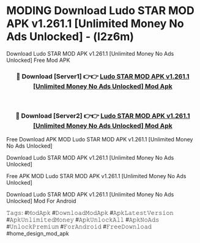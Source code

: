 # MODING Download Ludo STAR MOD APK v1.261.1 [Unlimited Money No Ads Unlocked] - (l2z6m)
Download Ludo STAR MOD APK v1.261.1 [Unlimited Money No Ads Unlocked] Free Mod APK

<div align="center">
<h3>🔴 Download [Server1] 👉👉 <a href="https://apk-comot.site?title=Ludo_STAR_MOD_APK_v1.261.1_[Unlimited_Money_No_Ads_Unlocked]">Ludo STAR MOD APK v1.261.1 [Unlimited Money No Ads Unlocked] Mod Apk</a></h3><br>

<h3>🔴 Download [Server2] 👉👉 <a href="https://apk-comot.site?title=Ludo_STAR_MOD_APK_v1.261.1_[Unlimited_Money_No_Ads_Unlocked]">Ludo STAR MOD APK v1.261.1 [Unlimited Money No Ads Unlocked] Mod Apk</a></h3>
</div>


Free Download APK MOD Ludo STAR MOD APK v1.261.1 [Unlimited Money No Ads Unlocked]

Download Ludo STAR MOD APK v1.261.1 [Unlimited Money No Ads Unlocked] 

Free APK MOD Ludo STAR MOD APK v1.261.1 [Unlimited Money No Ads Unlocked] 

Download Ludo STAR MOD APK v1.261.1 [Unlimited Money No Ads Unlocked] Mod For Android

𝚃𝚊𝚐𝚜: #𝙼𝚘𝚍𝙰𝚙𝚔 #𝙳𝚘𝚠𝚗𝚕𝚘𝚊𝚍𝙼𝚘𝚍𝙰𝚙𝚔 #𝙰𝚙𝚔𝙻𝚊𝚝𝚎𝚜𝚝𝚅𝚎𝚛𝚜𝚒𝚘𝚗 #𝙰𝚙𝚔𝚄𝚗𝚕𝚒𝚖𝚒𝚝𝚎𝚍𝙼𝚘𝚗𝚎𝚢 #𝙰𝚙𝚔𝚄𝚗𝚕𝚘𝚌𝚔𝙰𝚕𝚕 #𝙰𝚙𝚔𝙽𝚘𝙰𝚍𝚜 #𝚄𝚗𝚕𝚘𝚌𝚔𝙿𝚛𝚎𝚖𝚒𝚞𝚖 #𝙵𝚘𝚛𝙰𝚗𝚍𝚛𝚘𝚒𝚍 #𝙵𝚛𝚎𝚎𝙳𝚘𝚠𝚗𝚕𝚘𝚊𝚍 #home_design_mod_apk